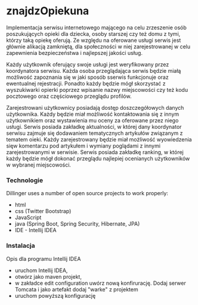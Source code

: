 # znajdzOpiekuna

<p>Implementacja serwisu internetowego mającego na celu zrzeszenie osób poszukujących opieki dla dziecka,
osoby starszej czy też domu z tymi, którzy taką opiekę oferują. Ze względu na oferowane usługi serwis jest
głównie alikacją zamkniętą, dla społeczności w niej zarejestrowanej w celu zapewnienia bezpieczeństwa
i najlepszej jakości usług.</p>
<p>Każdy użytkownik oferujący swoje usługi jest weryfikowany przez koordynatora serwisu. Każda osoba
przeglądająca serwis będzie miałą możliwość zapoznania się w jaki sposób sserwis funkcjonuje oraz ewentualnej
rejestracji. Ponadto każdy będzie mógł skorzystać z wyszukiwarki opierki poprzez wpisanie nazwy miejscowości
czy też kodu pocztowego oraz częściowego przeglądu profilów. </p>
<p>Zarejestrowani użytkownicy posiadają dostęp doszczegółowych danych użytkownika. Każdy będzie miał
możliwość kontaktowania się z innym użytkownikiem oraz wystawienia mu oceny za oferowane przez niego usługi.
Serwis posiada zakładkę aktualności, w której dany koordynator serwisu zajmuje się dodawaniem tematycznych
artykułów związanym z tematem oieki. Każdy zarejestrowany będzie miał możliwość wyowiedzenia sięw komentarzu
pod artykułem i wymiany poglądami z innymi zarejestrowanymi w serwisie. Serwis posiada zakładkę ranking,
w której każdy będzie mógł dokonać przeglądu najlepiej ocenianych użytkowników w wybranej miejscowości.</p>

### Technologie

Dillinger uses a number of open source projects to work properly:

* html
* css (Twitter Bootstrap)
* JavaScript
* java (Spring Boot, Spring Security, Hibernate, JPA)
* IDE - Intellij IDEA

### Instalacja

Opis dla programu Intellij IDEA

* uruchom Intellij IDEA,
* otwórz jako maven projekt,
* w zakładce edit configuration uwórz nową konfirurację. Dodaj serwer Tomcata i jako artefakt dodaj "warke" z projektem
* uruchom powyższą konfigurację

